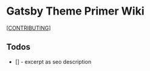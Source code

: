 # Gatsby Theme Primer Wiki

[[CONTRIBUTING]]

## Todos

- [] - excerpt as seo description

[//begin]: # "Autogenerated link references for markdown compatibility"
[CONTRIBUTING]: CONTRIBUTING.md "Contributing"
[//end]: # "Autogenerated link references"
